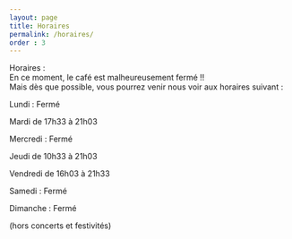 ```yaml
---
layout: page
title: Horaires
permalink: /horaires/
order : 3
---
```


Horaires  :  
En ce moment, le café est malheureusement fermé !!  
Mais dès que possible, vous pourrez venir nous voir aux horaires suivant :

Lundi : Fermé

Mardi de 17h33 à 21h03

Mercredi : Fermé

Jeudi de 10h33 à 21h03

Vendredi de 16h03 à 21h33

Samedi : Fermé

Dimanche : Fermé

(hors concerts et festivités)
